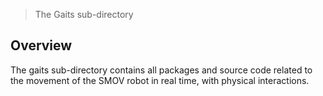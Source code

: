 > The Gaits sub-directory

## Overview

The gaits sub-directory contains all packages and source code related to the movement of the SMOV robot in real time, with physical interactions.